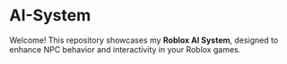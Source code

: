 # AI-System

Welcome! This repository showcases my **Roblox AI System**, designed to enhance NPC behavior and interactivity in your Roblox games.
